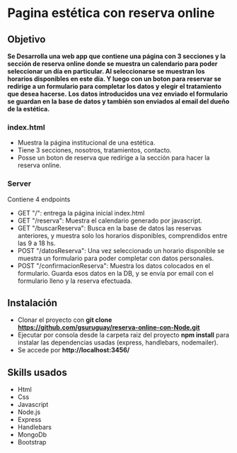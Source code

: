 # Pagina estética con reserva online

## Objetivo

**Se Desarrolla una web app que contiene una página con 3 secciones y la sección de reserva online donde se muestra un calendario para poder seleccionar un día en particular. Al seleccionarse se muestran los horarios disponibles en este día. Y luego con un boton para reservar se redirige a un formulario para completar los datos y elegir el tratamiento que desea hacerse.**
**Los datos introducidos una vez enviado el formulario se guardan en la base de datos y también son enviados al email del dueño de la estética.**

### index.html

* Muestra la página institucional de una estética. 
* Tiene 3 secciones, nosotros, tratamientos, contacto.
* Posse un boton de reserva que redirige a la sección para hacer la reserva online.

### Server

Contiene 4 endpoints

* GET "/": entrega la página inicial index.html
* GET "/reserva": Muestra el calendario generado por javascript.
* GET "/buscarReserva": Busca en la base de datos las reservas anteriores, y muestra solo los horarios disponibles, comprendidos entre las 9 a 18 hs.
* POST "/datosReserva": Una vez seleccionado un horario disponible se muestra un formulario para poder completar con datos personales.
* POST "/confirmacionReserva": Muestra los datos colocados en el formulario. Guarda esos datos en la DB, y se envía por email con el formulario lleno y la reserva efectuada.


## Instalación
* Clonar el proyecto con **git clone https://github.com/gsuruguay/reserva-online-con-Node.git**
* Ejecutar por consola desde la carpeta raiz del proyecto **npm install** para instalar las dependencias usadas (express, handlebars, nodemailer).
* Se accede por **http://localhost:3456/**

## Skills usados
* Html
* Css
* Javascript
* Node.js
* Express
* Handlebars
* MongoDb
* Bootstrap


